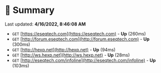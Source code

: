# 📖 Summary
Last updated: **4/16/2022, 8:46:08 AM**

- `GET` [https://eseqtech.com](https://eseqtech.com) - **Up** (260ms)
- `GET` [http://forum.eseqtech.com](http://forum.eseqtech.com) - **Up** (300ms)
- `GET` [http://hexp.net](http://hexp.net) - **Up** (94ms)
- `GET` [http://ws.hexp.net](http://ws.hexp.net) - **Up** (28ms)
- `GET` [http://eseqtech.com/infoline](http://eseqtech.com/infoline) - **Up** (103ms)
